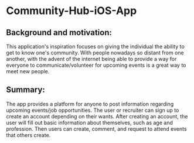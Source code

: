 # Community-Hub-iOS-App

## Background and motivation: 
This application's inspiration focuses on giving the individual the ability to get to know one's community. With people nowadays so distant from one another, with the advent of the internet being able to provide a way for everyone to communicate/volunteer for upcoming events is a great way to meet new people. 



## Summary: 
The app provides a platform for anyone to post information regarding upcoming events/job opportunities. The user or recruiter can sign up to create an account depending on their wants. After creating an account, the user will fill out basic information about themselves, such as age and profession. Then users can create, comment, and request to attend events that others create. 
